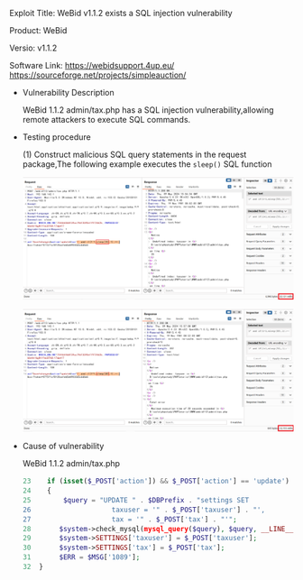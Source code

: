 Exploit Title: WeBid v1.1.2 exists a SQL injection  vulnerability

Product: WeBid

Versio: v1.1.2

Software Link: https://webidsupport.4up.eu/   https://sourceforge.net/projects/simpleauction/



+ Vulnerability Description

  WeBid 1.1.2 admin/tax.php has a SQL injection  vulnerability,allowing remote attackers to execute SQL commands.

+ Testing procedure

  (1) Construct malicious SQL query statements in the request package,The following example executes the `sleep()` SQL function
  
  ![1](./1.png)
  
  ![2](./2.png)
  
+ Cause of vulnerability

  WeBid 1.1.2 admin/tax.php

  ```php
  23	if (isset($_POST['action']) && $_POST['action'] == 'update')
  24	{
  25		$query = "UPDATE " . $DBPrefix . "settings SET
  26					taxuser = '" . $_POST['taxuser'] . "',
  27					tax = '" . $_POST['tax'] . "'";
  28       $system->check_mysql(mysql_query($query), $query, __LINE__, __FILE__);
  29       $system->SETTINGS['taxuser'] = $_POST['taxuser'];
  30       $system->SETTINGS['tax'] = $_POST['tax'];
  31       $ERR = $MSG['1089'];
  32  }
  ```